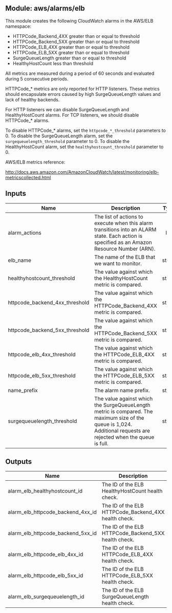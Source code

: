 ## Module: aws/alarms/elb

This module creates the following CloudWatch alarms in the
AWS/ELB namespace:

  - HTTPCode_Backend_4XX greater than or equal to threshold
  - HTTPCode_Backend_5XX greater than or equal to threshold
  - HTTPCode_ELB_4XX greater than or equal to threshold
  - HTTPCode_ELB_5XX greater than or equal to threshold
  - SurgeQueueLength greater than or equal to threshold
  - HealthyHostCount less than threshold

All metrics are measured during a period of 60 seconds and evaluated
during 5 consecutive periods.

HTTPCode_* metrics are only reported for HTTP listeners. These metrics
should encapsulate errors caused by high SurgeQueueLength values and
lack of healthy backends.

For HTTP listeners we can disable SurgeQueueLength and HealthyHostCount
alarms. For TCP listeners, we should disable HTTPCode_* alarms.

To disable HTTPCode_* alarms, set the `httpcode_*_threshold` parameters to 0.
To disable the SurgeQueueLength alarm, set the `surgequeuelength_threshold`
parameter to 0.
To disable the HealthyHostCount alarm, set the `healthyhostcount_threshold`
parameter to 0.

AWS/ELB metrics reference:

http://docs.aws.amazon.com/AmazonCloudWatch/latest/monitoring/elb-metricscollected.html

## Inputs

| Name | Description | Type | Default | Required |
|------|-------------|:----:|:-----:|:-----:|
| alarm\_actions | The list of actions to execute when this alarm transitions into an ALARM state. Each action is specified as an Amazon Resource Number \(ARN\). | list | n/a | yes |
| elb\_name | The name of the ELB that we want to monitor. | string | n/a | yes |
| healthyhostcount\_threshold | The value against which the HealthyHostCount metric is compared. | string | `"0"` | no |
| httpcode\_backend\_4xx\_threshold | The value against which the HTTPCode\_Backend\_4XX metric is compared. | string | `"80"` | no |
| httpcode\_backend\_5xx\_threshold | The value against which the HTTPCode\_Backend\_5XX metric is compared. | string | `"80"` | no |
| httpcode\_elb\_4xx\_threshold | The value against which the HTTPCode\_ELB\_4XX metric is compared. | string | `"80"` | no |
| httpcode\_elb\_5xx\_threshold | The value against which the HTTPCode\_ELB\_5XX metric is compared. | string | `"80"` | no |
| name\_prefix | The alarm name prefix. | string | n/a | yes |
| surgequeuelength\_threshold | The value against which the SurgeQueueLength metric is compared. The maximum size of the queue is 1,024. Additional requests are rejected when the queue is full. | string | `"0"` | no |

## Outputs

| Name | Description |
|------|-------------|
| alarm\_elb\_healthyhostcount\_id | The ID of the ELB HealthyHostCount health check. |
| alarm\_elb\_httpcode\_backend\_4xx\_id | The ID of the ELB HTTPCode\_Backend\_4XX health check. |
| alarm\_elb\_httpcode\_backend\_5xx\_id | The ID of the ELB HTTPCode\_Backend\_5XX health check. |
| alarm\_elb\_httpcode\_elb\_4xx\_id | The ID of the ELB HTTPCode\_ELB\_4XX health check. |
| alarm\_elb\_httpcode\_elb\_5xx\_id | The ID of the ELB HTTPCode\_ELB\_5XX health check. |
| alarm\_elb\_surgequeuelength\_id | The ID of the ELB SurgeQueueLength health check. |

